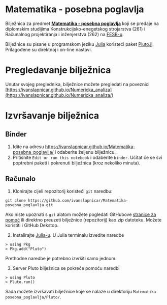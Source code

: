 # Matematika - posebna poglavlja

Bilježnica za predmet __[Matematika - posebna poglavlja](https://nastava.fesb.unist.hr/nastava/predmeti/8237)__ koji se predaje na diplomskim studijima Konstrukcijsko-enegetskog strojarstva (261) i Računalnog projektiranja i inženjerstva (262) na [FESB-u](https://www.fesb.unist.hr/).

Bilježnice su pisane u programskom jeziku [Julia](https://julialang.org) koristeći paket
[Pluto.jl](https://github.com/fonsp/Pluto.jl). Prilagođene su direktnoj i on-line nastavi.

# Pregledavanje bilježnica

Unutar svojeg preglednika, bilježnice možete pregledati na poveznici
[https://ivanslapnicar.github.io/Numericka_analiza](https://ivanslapnicar.github.io/Numericka_analiza/)

#  Izvršavanje bilježnica

## Binder

1. Idite na adresu  https://ivanslapnicar.github.io/Matematika-posebna_poglavlja/ i odaberite željenu bilježnicu.
2. Pritisnite `Edit or run this notebook` i odaberite `binder`. Učitat će se svi poptrebni paketi i pokrenuti bilježnica (kroz nekoliko minuta).

## Računalo

1. Klonirajte cijeli repozitorij koristeći `git` naredbu:
```
git clone https://github.com/ivanslapnicar/Matematika-posebna_poglavlja.git
```
Ako niste upoznati s `git` alatom možete pogledati GitHubove [stranice za pomoć](https://help.github.com/articles/set-up-git/) ili direktno preuzeti bilježnice (repozitorij) kao zip datoteku. Možete koristiti i GitHub Dekstop.

2. Instalirajte [Julia-u](https://julialang.org/downloads/). U Julia terminalu izvedite naredbe
```
> using Pkg
> Pkg.add("Pluto")
```
Prethodne naredbe je potrebno izvršiti samo jednom.

3. Server Pluto bilježnica se pokreće pomoću naredbi
```
> using Pluto
> Pluto.run()
```

Sada možete izvršavati bilježnice koje se nalaze u direktoriju `Matematika-posebna_poglavlja/Pluto/`.
